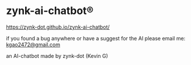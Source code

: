 # zynk-ai-chatbot®

https://zynk-dot.github.io/zynk-ai-chatbot/

if you found a bug anywhere or have a suggest for the AI please email me: kgao2472@gmail.com

an AI-chatbot made by zynk-dot (Kevin G) 

